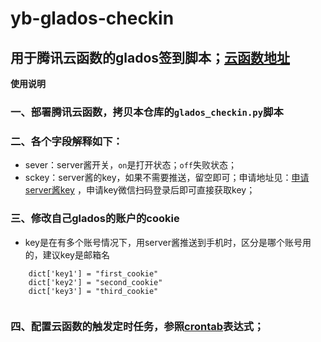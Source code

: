 # yb-glados-checkin


## 用于腾讯云函数的glados签到脚本；[云函数地址](https://console.cloud.tencent.com/scf/index?rid=15)

**使用说明**

### 一、部署腾讯云函数，拷贝本仓库的`glados_checkin.py`脚本

### 二、各个字段解释如下：

- sever：server酱开关，`on`是打开状态；`off`失败状态；
- sckey：server酱的key，如果不需要推送，留空即可；申请地址见：[申请server酱key](https://sct.ftqq.com/sendkey) ，申请key微信扫码登录后即可直接获取key；

### 三、修改自己glados的账户的cookie
-  key是在有多个账号情况下，用server酱推送到手机时，区分是哪个账号用的，建议key是邮箱名

```
    dict['key1'] = "first_cookie"
    dict['key2'] = "second_cookie"
    dict['key3'] = "third_cookie"
    
```

### 四、配置云函数的触发定时任务，参照[crontab](https://crontab.guru/)表达式；